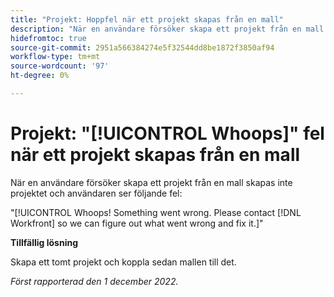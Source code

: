 ```yaml
---
title: "Projekt: Hoppfel när ett projekt skapas från en mall"
description: "När en användare försöker skapa ett projekt från en mall skapas inte projektet och användaren ser felet Hoppsan! Något gick fel. Kontakta Workfront så att vi kan ta reda på vad som gick fel och åtgärda det."
hidefromtoc: true
source-git-commit: 2951a566384274e5f32544dd8be1872f3850af94
workflow-type: tm+mt
source-wordcount: '97'
ht-degree: 0%

---
```



# Projekt: &quot;[!UICONTROL Whoops]&quot; fel när ett projekt skapas från en mall

När en användare försöker skapa ett projekt från en mall skapas inte projektet och användaren ser följande fel:

&quot;[!UICONTROL Whoops! Something went wrong. Please contact [!DNL Workfront] so we can figure out what went wrong and fix it.]&quot;

**Tillfällig lösning**

Skapa ett tomt projekt och koppla sedan mallen till det.

_Först rapporterad den 1 december 2022._

